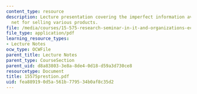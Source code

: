 ```yaml
---
content_type: resource
description: Lecture presentation covering the imperfect information available on
  net for selling various products.
file: /media/courses/15-575-research-seminar-in-it-and-organizations-economic-perspectives-spring-2004/fea889190d5a561b779534b0af8c35d2_15575prestion.pdf
file_type: application/pdf
learning_resource_types:
- Lecture Notes
ocw_type: OCWFile
parent_title: Lecture Notes
parent_type: CourseSection
parent_uid: d8a83803-3e8a-8de4-0d18-d59a3d730ce8
resourcetype: Document
title: 15575prestion.pdf
uid: fea88919-0d5a-561b-7795-34b0af8c35d2
---
```

